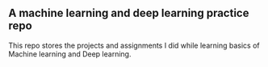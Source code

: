 ## A machine learning and deep learning practice repo

This repo stores the projects and assignments I did while learning basics of Machine learning and Deep learning.

